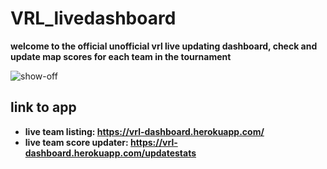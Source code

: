 # VRL_livedashboard

**welcome to the official unofficial vrl live updating dashboard, check and update map scores for each team in the tournament**

![show-off](https://p11.f2.n0.cdn.getcloudapp.com/items/5zuLPNqp/4cd7b6b5-43d1-46ae-923d-242d69653a27.gif)

## link to app
- **live team listing:  https://vrl-dashboard.herokuapp.com/**
- **live team score updater: https://vrl-dashboard.herokuapp.com/updatestats**